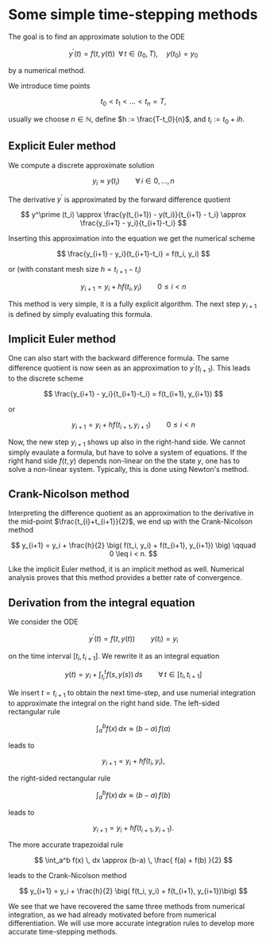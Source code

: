 # Some simple time-stepping methods

The goal is to find an approximate solution to the ODE

$$
y^\prime(t) = f(t, y(t)) \; \; \forall \, t \in (t_0, T), \quad y(t_0) = y_0
$$

by a numerical method.

We introduce time points

$$
t_0 < t_1 < \ldots < t_n = T,
$$

usually we choose $n \in {\mathbb N}$, define $h := \frac{T-t_0}{n}$, and
$t_i := t_0 + ih$.

## Explicit Euler method

We compute a discrete approximate solution 

$$
y_i \approx y(t_i) \qquad \forall \, i \in { 0, \ldots , n}
$$


The derivative $y^\prime$ is approximated by the forward difference quotient

$$
y^\prime (t_i)
\approx \frac{y(t_{i+1}) - y(t_i)}{t_{i+1} - t_i}
\approx \frac{y_{i+1} - y_i}{t_{i+1}-t_i}
$$

Inserting this approximation into the equation we get the numerical scheme

$$
\frac{y_{i+1} - y_i}{t_{i+1}-t_i} = f(t_i, y_i)
$$

or (with constant mesh size $h = t_{i+1} - t_i$)

$$
y_{i+1} = y_i + h f(t_i, y_i) \qquad 0 \leq i < n
$$

This method is very simple, it is a fully explicit algorithm. The next step $y_{i+1}$ is
defined by simply evaluating this formula.

## Implicit Euler method

One can also start with the backward difference formula. The same difference quotient is
now seen as an approximation to $y^\prime(t_{i+1})$. This leads to the discrete scheme

$$
\frac{y_{i+1} - y_i}{t_{i+1}-t_i} = f(t_{i+1}, y_{i+1})
$$

or

$$
y_{i+1} = y_i + h f(t_{i+1}, y_{i+1}) \qquad 0 \leq i < n
$$

Now, the new step $y_{i+1}$ shows up also in the right-hand side. We cannot simply
evaulate a formula, but have to solve a system of equations. If the right hand side $f(t,y)$
depends non-linear on the the state $y$, one has to solve a non-linear system. Typically,
this is done using Newton's method.

## Crank-Nicolson method

Interpreting the difference quotient as an approximation to the derivative in
the mid-point $\frac{t_{i}+t_{i+1}}{2}$, we end up with the Crank-Nicolson method

$$
y_{i+1} = y_i + \frac{h}{2} \big( f(t_i, y_i) + f(t_{i+1}, y_{i+1}) \big) \qquad 0 \leq i < n.
$$

Like the implicit Euler method, it is an implicit method as well. Numerical analysis proves that
this method provides a better rate of convergence.


## Derivation from the integral equation

We consider the ODE

$$
y^\prime(t) = f(t, y(t)) \qquad y(t_i) = y_i
$$

on the time interval $[t_i, t_{i+1}]$. We rewrite it as an integral equation

$$
y(t) = y_i + \int_{t_i}^t f(s, y(s)) \, ds \qquad \forall \, t \in [t_i, t_{i+1}]
$$

We insert $t = t_{i+1}$ to obtain the next time-step, 
and use numerial integration to approximate the integral on the right hand side.
The left-sided rectangular rule

$$
\int_a^b f(x) \, dx \approx (b-a) \, f(a)
$$

leads to

$$
y_{i+1} = y_i + h f(t_i, y_i),
$$

the right-sided rectangular rule

$$
\int_a^b f(x) \, dx \approx (b-a) \, f(b)
$$

leads to

$$
y_{i+1} = y_i + h f(t_{i+1}, y_{i+1}).
$$

The more accurate trapezoidal rule

$$
\int_a^b f(x) \, dx \approx (b-a) \, \frac{ f(a) + f(b) }{2} 
$$

leads to the Crank-Nicolson method

$$
y_{i+1} = y_i + \frac{h}{2} \big( f(t_i, y_i) +  f(t_{i+1}, y_{i+1})\big)
$$

We see that we have recovered the same three methods from numerical integration, as we
had already motivated before from numerical differentiation.
We will use more accurate integration rules to develop more accurate time-stepping methods.



